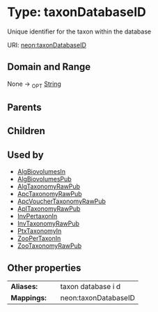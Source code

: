 
# Type: taxonDatabaseID


Unique identifier for the taxon within the database

URI: [neon:taxonDatabaseID](https://data.neonscience.org/taxonDatabaseID)


## Domain and Range

None ->  <sub>OPT</sub> [String](types/String.md)

## Parents


## Children


## Used by

 * [AlgBiovolumesIn](AlgBiovolumesIn.md)
 * [AlgBiovolumesPub](AlgBiovolumesPub.md)
 * [AlgTaxonomyRawPub](AlgTaxonomyRawPub.md)
 * [ApcTaxonomyRawPub](ApcTaxonomyRawPub.md)
 * [ApcVoucherTaxonomyRawPub](ApcVoucherTaxonomyRawPub.md)
 * [AplTaxonomyRawPub](AplTaxonomyRawPub.md)
 * [InvPertaxonIn](InvPertaxonIn.md)
 * [InvTaxonomyRawPub](InvTaxonomyRawPub.md)
 * [PtxTaxonomyIn](PtxTaxonomyIn.md)
 * [ZooPerTaxonIn](ZooPerTaxonIn.md)
 * [ZooTaxonomyRawPub](ZooTaxonomyRawPub.md)

## Other properties

|  |  |  |
| --- | --- | --- |
| **Aliases:** | | taxon database i d |
| **Mappings:** | | neon:taxonDatabaseID |

